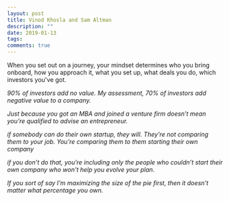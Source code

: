 ```yaml
---
layout: post
title: Vinod Khosla and Sam Altman
description: ""
date: 2019-01-13
tags: 
comments: true
---
```


When you set out on a journey, your mindset determines who you bring onboard, how you approach it, what you set up, what deals you do, which investors you've got.

*90% of investors add no value. My assessment, 70% of investors add negative value to a company.*

*Just because you got an MBA and joined a venture firm doesn’t mean you’re qualified to advise an entrepreneur.*

*if somebody can do their own startup, they will. They’re not comparing them to your job. You’re comparing them to them starting their own company*

*if you don’t do that, you’re including only the people who couldn’t start their own company who won’t help you evolve your plan*.

*If you sort of say I’m maximizing the size of the pie first, then it doesn’t matter what percentage you own.*

